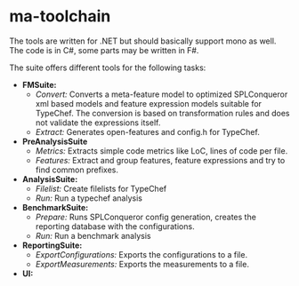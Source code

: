 # ma-toolchain

The tools are written for .NET but should basically support mono as well. The code is in C#, some parts may be written in F#.

The suite offers different tools for the following tasks:

* **FMSuite:**
    * *Convert:* Converts a meta-feature model to optimized SPLConqueror xml based models and feature expression models suitable for TypeChef. The conversion is based on transformation rules and does not validate the expressions itself.
    * *Extract:* Generates open-features and config.h for TypeChef.
* **PreAnalysisSuite**
    * *Metrics:* Extracts simple code metrics like LoC, lines of code per file.
    * *Features:* Extract and group features, feature expressions and try to find common prefixes.
* **AnalysisSuite:**
    * *Filelist:* Create filelists for TypeChef
    * *Run:* Run a typechef analysis
* **BenchmarkSuite:**
    * *Prepare:* Runs SPLConqueror config generation, creates the reporting database with the configurations.
    * *Run:* Run a benchmark analysis
* **ReportingSuite:**
    * *ExportConfigurations:* Exports the configurations to a file.
    * *ExportMeasurements:* Exports the measurements to a file.
* **UI:**
